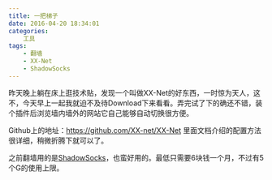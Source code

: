 ```yaml
---
title: 一把梯子
date: 2016-04-20 18:34:01
categories:
	工具
tags:
	- 翻墙
	- XX-Net
	- ShadowSocks
---
```

昨天晚上躺在床上逛技术贴，发现一个叫做XX-Net的好东西，一时惊为天人，这不，今天早上一起我就迫不及待Download下来看看。弄完试了下的确还不错，装个插件后浏览墙内墙外的网站它自己能够自动切换很方便。
<!-- more -->

Github上的地址：https://github.com/XX-net/XX-Net
里面文档介绍的配置方法很详细，稍微折腾下就可以了。

之前翻墙用的是[ShadowSocks](http://www.fqjiasu.com/)，也蛮好用的。最低只需要6块钱一个月，不过有5个G的使用上限。







